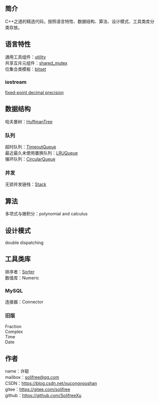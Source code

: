 ## 简介
C++之道的精选代码，按照语言特性、数据结构、算法、设计模式、工具类库分类存放。

## 语言特性
通用工具组件：[utility](feature/utility)  
共享互斥元组件：[shared_mutex](feature/shared_mutex)  
位集合类模板：[bitset](feature/bitset)
### iostream
[fixed-point decimal precision](feature/iostream/fixed-point%20decimal%20precision.cpp)

## 数据结构
哈夫曼树：[HuffmanTree](data%20structure/HuffmanTree.cpp)
### 队列
超时队列：[TimeoutQueue](data%20structure/Queue/TimeoutQueue)  
最近最久未使用置换队列：[LRUQueue](data%20structure/Queue/LRUQueue)  
循环队列：[CircularQueue](data%20structure/Queue/CircularQueue)
### 并发
无锁并发链栈：[Stack](data%20structure/Stack)

## 算法
多项式与微积分：polynomial and calculus

## 设计模式
double dispatching

## 工具类库
排序者：[Sorter](tool/Sorter)  
数值库：Numeric
### MySQL
连接器：Connector
### 旧版
Fraction  
Complex  
Time  
Date

## 作者
name：许聪  
mailbox：solifree@qq.com  
CSDN：https://blog.csdn.net/xucongyoushan  
gitee：https://gitee.com/solifree  
github：https://github.com/SolifreeXu
